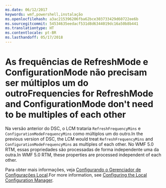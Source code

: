 ```yaml
---
ms.date: 06/12/2017
keywords: wmf,powershell,instalação
ms.openlocfilehash: a3ac215396206fba62bce303733429d60722ee6b
ms.sourcegitcommit: 54534635eedacf531d8d6344019dc16a50b8b441
ms.translationtype: HT
ms.contentlocale: pt-BR
ms.lasthandoff: 05/17/2018
---
```

# <a name="frequencies-for-refreshmode-and-configurationmode-dont-need-to-be-multiples-of-each-other"></a><span data-ttu-id="d30fc-102">As frequências de RefreshMode e ConfigurationMode não precisam ser múltiplos um do outro</span><span class="sxs-lookup"><span data-stu-id="d30fc-102">Frequencies for RefreshMode and ConfigurationMode don't need to be multiples of each other</span></span>

<span data-ttu-id="d30fc-103">Na versão anterior do DSC, o LCM trataria `RefreshFrequencyMins` e `ConfigurationModeFrequencyMins` como múltiplos um do outro.</span><span class="sxs-lookup"><span data-stu-id="d30fc-103">In the previous version of DSC, the LCM would treat `RefreshFrequencyMins` and `ConfigurationModeFrequencyMins` as multiples of each other.</span></span> <span data-ttu-id="d30fc-104">No WMF 5.0 RTM, essas propriedades são processadas de forma independente uma da outra.</span><span class="sxs-lookup"><span data-stu-id="d30fc-104">In WMF 5.0 RTM, these properties are processed independent of each other.</span></span>

<span data-ttu-id="d30fc-105">Para obter mais informações, veja [Configurando o Gerenciador de Configurações Local](https://msdn.microsoft.com/powershell/dsc/metaconfig).</span><span class="sxs-lookup"><span data-stu-id="d30fc-105">For more information, see [Configuring the Local Configuration Manager](https://msdn.microsoft.com/powershell/dsc/metaconfig).</span></span>
